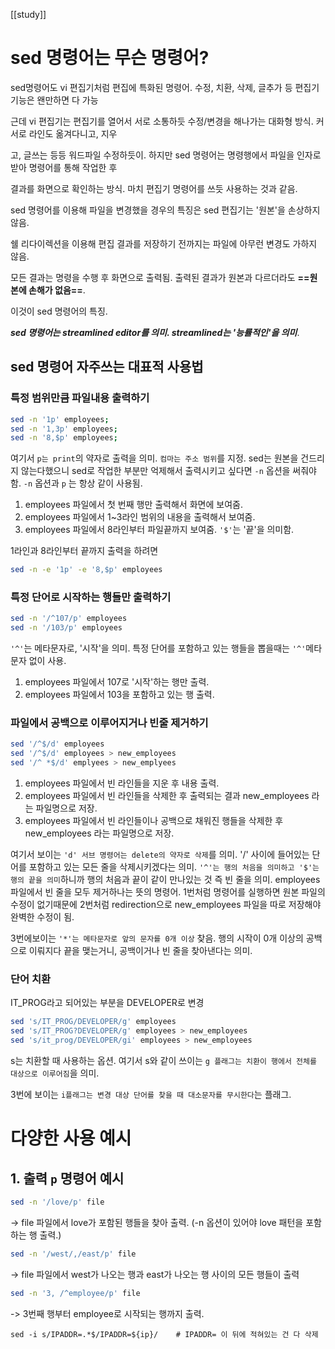 [[study]]
# sed 명령어는 무슨 명령어?
sed명령어도 vi 편집기처럼 편집에 특화된 명령어. 수정, 치환, 삭제, 글추가 등 편집기 기능은 왠만하면 다 가능

근데 vi 편집기는 편집기를 열어서 서로 소통하듯 수정/변경을 해나가는 대화형 방식. 커서로 라인도 옮겨다니고, 지우

고, 글쓰는 등등 워드파일 수정하듯이. 하지만 sed 명령어는 명령행에서 파일을 인자로 받아 명령어를 통해 작업한 후 

결과를 화면으로 확인하는 방식. 마치 편집기 명령어를 쓰듯 사용하는 것과 같음.

sed 명령어를 이용해 파일을 변경했을 경우의 특징은 sed 편집기는 '원본'을 손상하지 않음.

쉘 리다이렉션을 이용해 편집 결과를 저장하기 전까지는 파일에 아무런 변경도 가하지 않음.

모든 결과는 명령을 수행 후 화면으로 출력됨. 출력된 결과가 원본과 다르더라도 **==원본에 손해가 없음==**. 

이것이 sed 명령어의 특징.

***sed 명령어는 streamlined editor를 의미. streamlined는 '능률적인'을 의미***.


## sed 명령어 자주쓰는 대표적 사용법

### 특정 범위만큼 파일내용 출력하기
```bash
sed -n '1p' employees;
sed -n '1,3p' employees;
sed -n '8,$p' employees;
```

여기서 `p는 print`의 약자로 출력을 의미. `컴마는 주소 범위`를 지정.
sed는 원본을 건드리지 않는다했으니 sed로 작업한 부분만 억제해서 출력시키고 싶다면 `-n` 옵션을 써줘야함.
`-n` 옵션과 `p` 는 항상 같이 사용됨.

1. employees 파일에서 첫 번째 행만 출력해서 화면에 보여줌.
2. employees 파일에서 1~3라인 범위의 내용을 출력해서 보여줌.
3. employees 파일에서 8라인부터 파일끝까지 보여줌. `'$'`는 '끝'을 의미함.

1라인과 8라인부터 끝까지 출력을 하려면
```bash
sed -n -e '1p' -e '8,$p' employees
```


### 특정 단어로 시작하는 행들만 출력하기
```bash
sed -n '/^107/p' employees
sed -n '/103/p' employees
```

`'^'`는 메타문자로, '시작'을 의미. 특정 단어를 포함하고 있는 행들을 뽑을때는 `'^'`메타 문자 없이 사용.

1. employees 파일에서 107로 '시작'하는 행만 출력.
2. employees 파일에서 103을 포함하고 있는 행 출력.


### 파일에서 공백으로 이루어지거나 빈줄 제거하기
```bash
sed '/^$/d' employees
sed '/^$/d' employees > new_employees
sed '/^ *$/d' emplyees > new_emplyees
```

1. employees 파일에서 빈 라인들을 지운 후 내용 출력.
2. employees 파일에서 빈 라인들을 삭제한 후 출력되는 결과 new_employees 라는 파일명으로 저장.
3. employees 파일에서 빈 라인들이나 공백으로 채워진 행들을 삭제한 후 new_employees 라는 파일명으로 저장.

여기서 보이는 `'d' 서브 명령어는 delete의 약자로 삭제`를 의미.
'/' 사이에 들어있는 단어를 포함하고 있는 모든 줄을 삭제시키겠다는 의미.
`'^'는 행의 처음을 의미하고 '$'는 행의 끝을 의미`하니까 행의 처음과 끝이 같이 만나있는 것 즉 빈 줄을 의미.
employees 파일에서 빈 줄을 모두 제거하나는 뜻의 명령어.
1번처럼 명령어를 실행하면 원본 파일의 수정이 없기때문에 2번처럼 redirection으로 new_employees 파일을 따로 저장해야 완벽한 수정이 됨.

3번에보이는 `'*'는 메타문자로 앞의 문자를 0개 이상` 찾음.
행의 시작이 0개 이상의 공백으로 이뤄지다 끝을 맺는거니, 공백이거나 빈 줄을 찾아낸다는 의미.


### 단어 치환
IT_PROG라고 되어있는 부분을 DEVELOPER로 변경
```bash
sed 's/IT_PROG/DEVELOPER/g' employees
sed 's/IT_PROG?DEVELOPER/g' employees > new_employees
sed 's/it_prog/DEVELOPER/gi' employees > new_employees
```

s는 치환할 때 사용하는 옵션.
여기서 s와 같이 쓰이는 `g 플래그는 치환이 행에서 전체를 대상으로 이루어짐`을 의미.

3번에 보이는 `i플래그는 변경 대상 단어를 찾을 때 대소문자를 무시한다`는 플래그.


# 다양한 사용 예시
## 1. 출력 `p` 명령어 예시
```bash
sed -n '/love/p' file
```
-> file 파일에서 love가 포함된 행들을 찾아 출력. (-n 옵션이 있어야 love 패턴을 포함하는 행 출력.)


 

```bash
sed -n '/west/,/east/p' file
```
-> file 파일에서 west가 나오는 행과 east가 나오는 행 사이의 모든 행들이 출력




```bash
sed -n '3, /^employee/p' file
```
-> 3번째 행부터 employee로 시작되는 행까지 출력.



```shell
sed -i s/IPADDR=.*$/IPADDR=${ip}/    # IPADDR= 이 뒤에 적혀있는 건 다 삭제
```
